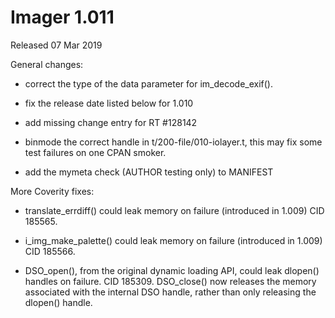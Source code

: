 # Imager 1.011

Released 07 Mar 2019

General changes:

- correct the type of the data parameter for im_decode_exif().

- fix the release date listed below for 1.010

- add missing change entry for RT #128142

- binmode the correct handle in t/200-file/010-iolayer.t, this may fix some test failures on one CPAN smoker.

- add the mymeta check (AUTHOR testing only) to MANIFEST

More Coverity fixes:

- translate_errdiff() could leak memory on failure (introduced in 1.009) CID 185565.

- i_img_make_palette() could leak memory on failure (introduced in 1.009) CID 185566.

- DSO_open(), from the original dynamic loading API, could leak dlopen() handles on failure. CID 185309. DSO_close() now releases the memory associated with the internal DSO handle, rather than only releasing the dlopen() handle.